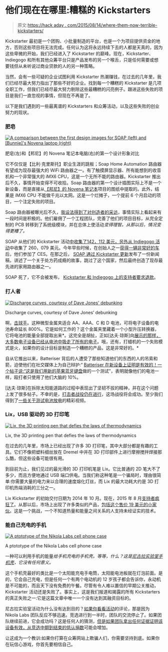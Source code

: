 # 他们现在在哪里:糟糕的 Kickstarters

> 原文:[https://hack aday . com/2015/08/14/where-them-now-terrible-kickstarters/](https://hackaday.com/2015/08/14/where-are-they-now-terrible-kickstarters/)

Kickstarter 最初是一个团购、小批量制造的平台，也是一个为项目提供资金的地方，否则这些项目将无法完成。任何认为这将永远持续下去的人都是天真的，因为这些卑微的开始，我们已经进入了 Kickstarter 的巅峰。现在，Kickstarter、Indiegogo 和所有其他众筹平台只是产品发布的另一个喉舌，只是任何需要或想要钱但从未听说过商业贷款的人的另一种策略。

当然，会有一些可疑的企业试图利用 Kickstarter 热潮赚钱，在过去的几年里，我们已经尽最大努力指出了那些不好的企业。找到每一个糟糕的 Kickstarter 是几项全职工作，但我们已经尽最大努力剔除这些最糟糕的闪亮例子。跟进这些失败的项目是我们一直忽视的事情，但现在不再是了。

以下是我们遇到的一些最离谱的 Kickstarters 和众筹活动，以及这些失败的创业努力的现状。

### 肥皂

[![A comparison between the first design images for SOAP (left) and [Bunnie]'s Novena laptop (right)](../Images/b32944dd468766231f6136dcfa7fd71a.png)](https://hackaday.com/wp-content/uploads/2015/08/soap.png) 

肥皂(左)和【邦尼】的 Novena 笔记本电脑(右)的第一个设计形象对比

它不仅仅是【比利·克里斯托】职业生涯的跳板；Soap Home Automation 路由器有望成为现存最强大的 WiFi 路由器之一。有了触摸屏显示器、所有能想到的收音机和一个非常强大的 iMX6 CPU，这是一个无所不能的路由器。Kickstarter 推出后不久，事情开始变得不可收拾。Soap 路由器的第一个设计插图实际上不是一个新设备，而是直接从[【邦尼】的 Novena 笔记本](https://www.crowdsupply.com/sutajio-kosagi/novena)项目的图纸中提取的。此外，结果是 iMX6 CPU 不能做千兆以太网。这是一个烂摊子，一个提前 6 个月启动的项目，一个注定失败的项目。

Soap 路由器被曝光后不久，[我设法得到了对创造者的采访](http://hackaday.com/2014/03/11/soap-drama-an-interview-with-the-soap-creators/)，事情实际上看起来有一段时间是积极的。他们雇佣了一个工程团队，完善了他们的项目目标，从完全定制的 PCB 转移到了系统级模块，并在总体上使活动*变得理智。从那以后，情况变得更糟了。*

SOAP 从他们的 Kickstarter 活动[中收集了142，112 美元，另外从 Indiegogo 活动](https://www.indiegogo.com/projects/it-s-a-router-it-s-a-android-tablet-it-s-home-automation-its-soap#/story)中收集了 260，079 美元。今年早些时候，在创始人之一[获得一辆非常好的车](https://archive.is/ffWmC)后，他们参加了 CES。在那之后， [SOAP 通过 Kickstarter 更新](https://www.kickstarter.com/projects/soaprouter/soap-first-smart-router-w-touch-display-powered-by/posts/1122103)发布了一份新闻稿，讲述了一个关于处方药成瘾的故事，跳过了这个国家，然后最终创造了现存最先进的家用路由器之一。

SOAP 死了，它不会被发布， [Kickstarter 和 Indiegogo 上的支持者要求退款](https://www.kickstarter.com/projects/soaprouter/soap-first-smart-router-w-touch-display-powered-by/comments)。

### 打人者

[![Discharge curves, courtesy of Dave Jones' debunking](../Images/99accb4fe726076796e0fa9b5a1e9c1c.png)](https://hackaday.com/wp-content/uploads/2015/08/dave-jones.png)

Discharge curves, courtesy of Dave Jones’ debunking

啊，[击球手](http://batteriser.com/)。这种微型金属夹适合 AA、AAA、C 和 D 电池，可将电子设备的电池寿命延长 800%。它是如何工作的？这个金属夹里藏着一个小型升压转换器，它将电池的能量全部提取出来*。这完全是胡扯，正如[达夫·琼斯]向[展示的那样，大多数电子设备已经从电池中吸走了所有的电子](https://www.youtube.com/watch?&v=4iEshd6izgk)。哦，还有，打蜡机的一个失败模式是火，如果你的设计目标是制造一个糟糕的产品，这是非常好的。*

自从它推出以来，Batteriser 背后的人遭受了那些知道他们的东西的人的吊索和箭，迫使他们在社交媒体上为自己辩护:“ [Batteriser 在新设备上证明是有效的！一个帖子说:“这是我们用新的苹果蓝牙键盘](https://plus.google.com/+BatteriserBatteroo/posts/PwvVj6Qp9j9)做的一个测试”，表明就像他们的电池一样，殴打者只使用了他们大脑的 10%。

[达夫·琼斯]在拆除太阳能道路的过程中表现出了坚韧不拔的精神，并在这个问题上发了很多帖子。不幸的是，[打击者战役仍在进行](https://www.indiegogo.com/projects/batteriser-extend-battery-life-by-up-to-8x#/story)，这场战役将会成功。至少我们得到了[一些关于测试电池放电](https://www.youtube.com/watch?v=dnXiLBabSTU)的精彩视频。

### Lix，USB 驱动的 3D 打印笔

[![Lix, the 3D printing pen that defies the laws of thermodynamics](../Images/6f248947a8e21537e2f2858d0af1360d.png)](https://hackaday.com/wp-content/uploads/2015/08/lix.png)

Lix, the 3D printing pen that defies the laws of thermodynamics

在过去的几年里，市场上已经出现了许多 3D 打印笔，其中大部分都是有趣的工具。它们不像把塑料细丝放在 Dremel 中并在 3D 打印部件上进行摩擦搅拌焊接那么酷，但这些设备可能很有用。

到目前为止，我们见过的最光滑的 3D 打印机笔是 Lix。它比普通的 2D 笔大不了多少，而且方便地通过 USB 端口供电。当我们称这种笔是一个骗局时，理由很简单:你需要大量的电力来以合理的速度熔化灯丝，而 Lix 的最大功耗大约是 3D 打印机热端消耗的三分之一。

Lix Kickstarter 的初始交付日期为 2014 年 10 月。现在，2015 年 8 月[支持者疯狂了](https://www.kickstarter.com/projects/lix3d/lix-the-smallest-3d-printing-pen-in-the-world/comments)。从那以后，市场上出现了许多类似的产品，[包括这个售价 19 美元的小家伙](https://www.kickstarter.com/projects/magicbox/skypen-first-dual-color-3d-pen-with-incredible-off)。这是一个挑战，一个不知道热量和能量之间关系的人支持未经证实的技术。

### 能自己充电的手机

[![A ptototype of the Nikola Labs cell phone case](../Images/28b999096fdfc2d9f642c27f082acec5.png)](https://hackaday.com/wp-content/uploads/2015/08/nikola.png)

A ptototype of the Nikola Labs cell phone case

一种可以利用手机的能量*给手机充电的手机壳。等等，什么？这是[尼古拉实验室手机壳](https://www.kickstarter.com/projects/nikolalabs/nikola-phone-case-power-your-phone-with-wasted-ene/description)，它没有任何意义。*

这个手机壳最好的类比是一个太阳能充电手电筒，太阳能电池板就在灯泡前面。是的，它会自己充电，但是任何一个有两个电动机的 12 岁孩子都会告诉你，永动机是不可能的，而且天下没有免费的午餐。尽管有令人难以置信的早期公关推动，Kickstarter 活动还是失败了。事实上，这是我们报道和揭露的所有 Kickstarters 的真正失败之一:它是这篇文章中唯一一个没有达到其融资目标的。

尼古拉实验室活动为什么没有达到目的？[如果你看看活动](https://www.kickstarter.com/projects/nikolalabs/nikola-phone-case-power-your-phone-with-wasted-ene/comments)的评论，那是因为 Nikola Labs 团队反应不够迅速。竞选进行到一半时，团队的交流停止了。如果团队继续前进，它会成功吗？这是任何人的猜测，[但是如果团队拿出任何证据证明该设备有效，从竞选中期到结束的低认捐数](http://www.kicktraq.com/projects/nikolalabs/nikola-phone-case-power-your-phone-with-wasted-ene/#chart-daily)可能会增加。

让这成为一个教训:如果你打算在众筹网站上欺骗人们，你需要坚持到底。如果你在玩信心游戏，你首先要相信自己。